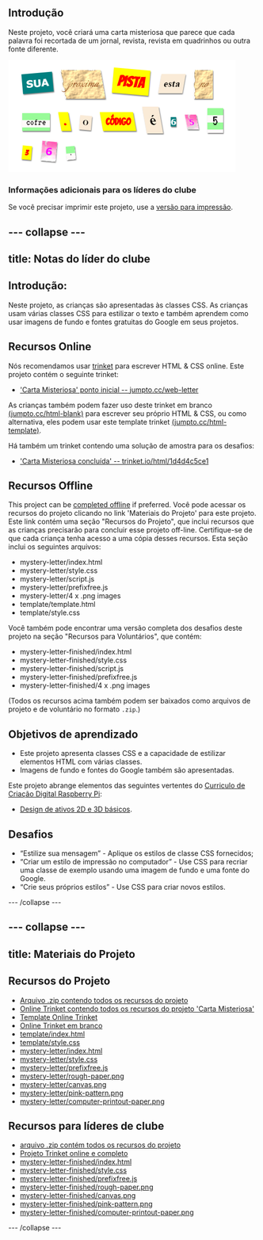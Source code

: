 ## Introdução

Neste projeto, você criará uma carta misteriosa que parece que cada palavra foi recortada de um jornal, revista, revista em quadrinhos ou outra fonte diferente.

![screenshot](images/letter-final.png)

### Informações adicionais para os líderes do clube

Se você precisar imprimir este projeto, use a [versão para impressão](https://projects.raspberrypi.org/en/projects/mystery-letter/print).

## \--- collapse \---

## title: Notas do líder do clube

## Introdução:

Neste projeto, as crianças são apresentadas às classes CSS. As crianças usam várias classes CSS para estilizar o texto e também aprendem como usar imagens de fundo e fontes gratuitas do Google em seus projetos.

## Recursos Online

Nós recomendamos usar [trinket](https://trinket.io/) para escrever HTML & CSS online. Este projeto contém o seguinte trinket:

* ['Carta Misteriosa' ponto inicial -- jumpto.cc/web-letter](http://jumpto.cc/web-letter)

As crianças também podem fazer uso deste trinket em branco [(jumpto.cc/html-blank)](http://jumpto.cc/html-blank) para escrever seu próprio HTML & CSS, ou como alternativa, eles podem usar este template trinket [(jumpto.cc/html-template)](http://jumpto.cc/html-template).

Há também um trinket contendo uma solução de amostra para os desafios:

* ['Carta Misteriosa concluída' -- trinket.io/html/1d4d4c5ce1](https://trinket.io/html/1d4d4c5ce1)

## Recursos Offline

This project can be [completed offline](https://rpf.io/html-offline) if preferred. Você pode acessar os recursos do projeto clicando no link 'Materiais do Projeto' para este projeto. Este link contém uma seção "Recursos do Projeto", que inclui recursos que as crianças precisarão para concluir esse projeto off-line. Certifique-se de que cada criança tenha acesso a uma cópia desses recursos. Esta seção inclui os seguintes arquivos:

* mystery-letter/index.html
* mystery-letter/style.css
* mystery-letter/script.js
* mystery-letter/prefixfree.js
* mystery-letter/4 x .png images
* template/template.html
* template/style.css

Você também pode encontrar uma versão completa dos desafios deste projeto na seção "Recursos para Voluntários", que contém:

* mystery-letter-finished/index.html
* mystery-letter-finished/style.css
* mystery-letter-finished/script.js
* mystery-letter-finished/prefixfree.js
* mystery-letter-finished/4 x .png images

(Todos os recursos acima também podem ser baixados como arquivos de projeto e de voluntário no formato `.zip`.)

## Objetivos de aprendizado

* Este projeto apresenta classes CSS e a capacidade de estilizar elementos HTML com várias classes.
* Imagens de fundo e fontes do Google também são apresentadas. 

Este projeto abrange elementos das seguintes vertentes do [Curriculo de Criação Digital Raspberry Pi](http://rpf.io/curriculum):

* [Design de ativos 2D e 3D básicos](https://www.raspberrypi.org/curriculum/design/creator).

## Desafios

* “Estilize sua mensagem” - Aplique os estilos de classe CSS fornecidos;
* “Criar um estilo de impressão no computador” - Use CSS para recriar uma classe de exemplo usando uma imagem de fundo e uma fonte do Google. 
* “Crie seus próprios estilos” - Use CSS para criar novos estilos.

\--- /collapse \---

## \--- collapse \---

## title: Materiais do Projeto

## Recursos do Projeto

* [Arquivo .zip contendo todos os recursos do projeto](https://rpf.io/p/en/mystery-letter-go)
* [Online Trinket contendo todos os recursos do projeto 'Carta Misteriosa'](http://jumpto.cc/web-letter)
* [Template Online Trinket](http://jumpto.cc/trinket-template)
* [Online Trinket em branco](http://jumpto.cc/trinket-blank)
* [template/index.html](resources/template-index.html)
* [template/style.css](resources/template-style.css)
* [mystery-letter/index.html](resources/mystery-letter-index.html)
* [mystery-letter/style.css](resources/mystery-letter-style.css)
* [mystery-letter/prefixfree.js](resources/mystery-letter-prefixfree.js)
* [mystery-letter/rough-paper.png](resources/mystery-letter-rough-paper.png)
* [mystery-letter/canvas.png](resources/mystery-letter-canvas.png)
* [mystery-letter/pink-pattern.png](resources/mystery-letter-pink-pattern.png)
* [mystery-letter/computer-printout-paper.png](resources/mystery-letter-computer-printout-paper.png)

## Recursos para líderes de clube

* [arquivo .zip contém todos os recursos do projeto](https://rpf.io/p/en/mystery-letter-go)
* [Projeto Trinket online e completo](https://trinket.io/html/1d4d4c5ce1)
* [mystery-letter-finished/index.html](resources/mystery-letter-finished-index.html)
* [mystery-letter-finished/style.css](resources/mystery-letter-finished-style.css)
* [mystery-letter-finished/prefixfree.js](resources/mystery-letter-finished-prefixfree.js)
* [mystery-letter-finished/rough-paper.png](resources/mystery-letter-finished-rough-paper.png)
* [mystery-letter-finished/canvas.png](resources/mystery-letter-finished-canvas.png)
* [mystery-letter-finished/pink-pattern.png](resources/mystery-letter-finished-pink-pattern.png)
* [mystery-letter-finished/computer-printout-paper.png](resources/mystery-letter-finished-computer-printout-paper.png)

\--- /collapse \---